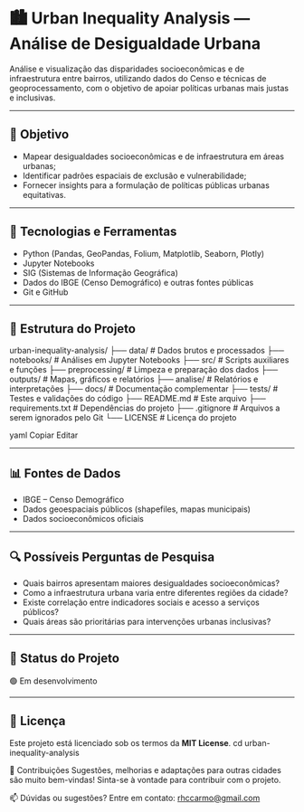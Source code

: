 # 🏙️ Urban Inequality Analysis — Análise de Desigualdade Urbana  
Análise e visualização das disparidades socioeconômicas e de infraestrutura entre bairros, utilizando dados do Censo e técnicas de geoprocessamento, com o objetivo de apoiar políticas urbanas mais justas e inclusivas.

---

## 🎯 Objetivo  
- Mapear desigualdades socioeconômicas e de infraestrutura em áreas urbanas;  
- Identificar padrões espaciais de exclusão e vulnerabilidade;  
- Fornecer insights para a formulação de políticas públicas urbanas equitativas.

---

## 🧰 Tecnologias e Ferramentas  
- Python (Pandas, GeoPandas, Folium, Matplotlib, Seaborn, Plotly)  
- Jupyter Notebooks  
- SIG (Sistemas de Informação Geográfica)  
- Dados do IBGE (Censo Demográfico) e outras fontes públicas  
- Git e GitHub

---

## 📁 Estrutura do Projeto  
urban-inequality-analysis/
├── data/ # Dados brutos e processados
├── notebooks/ # Análises em Jupyter Notebooks
├── src/ # Scripts auxiliares e funções
├── preprocessing/ # Limpeza e preparação dos dados
├── outputs/ # Mapas, gráficos e relatórios
├── analise/ # Relatórios e interpretações
├── docs/ # Documentação complementar
├── tests/ # Testes e validações do código
├── README.md # Este arquivo
├── requirements.txt # Dependências do projeto
├── .gitignore # Arquivos a serem ignorados pelo Git
└── LICENSE # Licença do projeto

yaml
Copiar
Editar

---

## 📊 Fontes de Dados  
- IBGE – Censo Demográfico  
- Dados geoespaciais públicos (shapefiles, mapas municipais)  
- Dados socioeconômicos oficiais  

---

## 🔍 Possíveis Perguntas de Pesquisa  
- Quais bairros apresentam maiores desigualdades socioeconômicas?  
- Como a infraestrutura urbana varia entre diferentes regiões da cidade?  
- Existe correlação entre indicadores sociais e acesso a serviços públicos?  
- Quais áreas são prioritárias para intervenções urbanas inclusivas?

---

## 📌 Status do Projeto  
🟢 Em desenvolvimento

---

## 📄 Licença  
Este projeto está licenciado sob os termos da **MIT License**.
   cd urban-inequality-analysis

🤝 Contribuições
Sugestões, melhorias e adaptações para outras cidades são muito bem-vindas! Sinta-se à vontade para contribuir com o projeto.

📫 Dúvidas ou sugestões? Entre em contato: rhccarmo@gmail.com 
